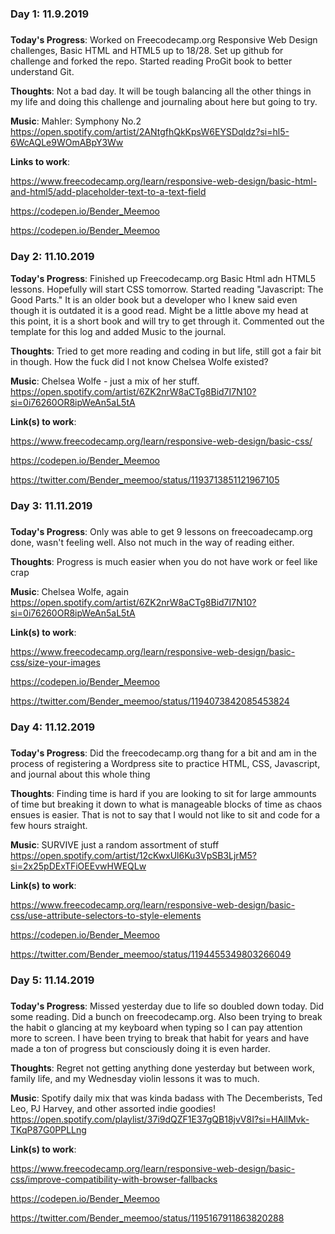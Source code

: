 <!--- # 100 Days Of Code - Log

### Day 0: 
##### 

**Today's Progress**: 

**Thoughts**:

**Music**:

**Link(s) to work**: 
--->

### Day 1: 11.9.2019
#####
**Today's Progress**: 
Worked on Freecodecamp.org Responsive Web Design challenges, Basic HTML and HTML5 up to 18/28. 
Set up github for challenge and forked the repo. Started reading ProGit book to better understand Git. 

**Thoughts**: 
Not a bad day. It will be tough balancing all the other things in my life and doing this challenge and journaling about here but going to try.

**Music**: Mahler: Symphony No.2 https://open.spotify.com/artist/2ANtgfhQkKpsW6EYSDqldz?si=hl5-6WcAQLe9WOmABpY3Ww

**Links to work**:

https://www.freecodecamp.org/learn/responsive-web-design/basic-html-and-html5/add-placeholder-text-to-a-text-field

https://codepen.io/Bender_Meemoo

https://codepen.io/Bender_Meemoo

### Day 2: 11.10.2019

**Today's Progress**:
Finished up Freecodecamp.org Basic Html adn HTML5 lessons. Hopefully will start CSS tomorrow. Started reading "Javascript: The Good Parts." It is an older book but a developer who I knew said even though it is outdated it is a good read. Might be a little above my head at this point, it is a short book and will try to get through it. Commented out the template for this log and added Music to the journal.

**Thoughts**:
Tried to get more reading and coding in but life, still got a fair bit in though. How the fuck did I not know Chelsea Wolfe existed?

**Music**:
Chelsea Wolfe - just a mix of her stuff. https://open.spotify.com/artist/6ZK2nrW8aCTg8Bid7I7N10?si=0i76260OR8ipWeAn5aL5tA

**Link(s) to work**:

https://www.freecodecamp.org/learn/responsive-web-design/basic-css/

https://codepen.io/Bender_Meemoo

https://twitter.com/Bender_meemoo/status/1193713851121967105

### Day 3: 11.11.2019
##### 

**Today's Progress**: 
Only was able to get 9 lessons on freecoadecamp.org done, wasn't feeling well. Also not much in the way of reading either.

**Thoughts**:
Progress is much easier when you do not have work or feel like crap

**Music**: Chelsea Wolfe, again https://open.spotify.com/artist/6ZK2nrW8aCTg8Bid7I7N10?si=0i76260OR8ipWeAn5aL5tA

**Link(s) to work**:

https://www.freecodecamp.org/learn/responsive-web-design/basic-css/size-your-images

https://codepen.io/Bender_Meemoo

https://twitter.com/Bender_meemoo/status/1194073842085453824

### Day 4: 11.12.2019
##### 

**Today's Progress**: 
Did the freecodecamp.org thang for a bit and am in the process of registering a Wordpress site to practice HTML, CSS, Javascript, and journal about this whole thing

**Thoughts**:
Finding time is hard if you are looking to sit for large ammounts of time but breaking it down to what is manageable blocks of time as chaos ensues is easier. That is not to say that I would not like to sit and code for a few hours straight.

**Music**: SURVIVE just a random assortment of stuff https://open.spotify.com/artist/12cKwxUl6Ku3VpSB3LjrM5?si=2x25pDExTFiOEEvwHWEQLw

**Link(s) to work**: 

https://www.freecodecamp.org/learn/responsive-web-design/basic-css/use-attribute-selectors-to-style-elements

https://codepen.io/Bender_Meemoo

https://twitter.com/Bender_meemoo/status/1194455349803266049

### Day 5: 11.14.2019
##### 

**Today's Progress**:
Missed yesterday due to life so doubled down today. Did some reading. Did a bunch on freecodecamp.org. Also been trying to break the habit o glancing at my keyboard when typing so I can pay attention more to screen. I have been trying to break that habit for years and have made a ton of progress but consciously doing it is even harder.

**Thoughts**:
Regret not getting anything done yesterday but between work, family life, and my Wednesday violin lessons it was to much.

**Music**:
Spotify daily mix that was kinda badass with The Decemberists, Ted Leo, PJ Harvey, and other assorted indie goodies! https://open.spotify.com/playlist/37i9dQZF1E37gQB18jvV8I?si=HAllMvk-TKqP87G0PPLLng

**Link(s) to work**: 

https://www.freecodecamp.org/learn/responsive-web-design/basic-css/improve-compatibility-with-browser-fallbacks

https://codepen.io/Bender_Meemoo

https://twitter.com/Bender_meemoo/status/1195167911863820288
